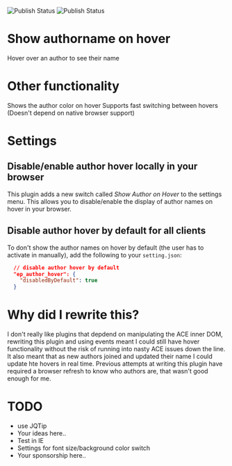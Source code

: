 ![Publish Status](https://github.com/ether/ep_author_hover/workflows/Node.js%20Package/badge.svg) ![Publish Status](https://github.com/ether/ep_author_hover/workflows/Node.js%20Package/badge.svg)
# Show authorname on hover

Hover over an author to see their name

# Other functionality

Shows the author color on hover
Supports fast switching between hovers (Doesn't depend on native browser support)

# Settings
## Disable/enable author hover locally in your browser
This plugin adds a new switch called _Show Author on Hover_ to the settings menu. This allows you to disable/enable the display of author names on hover in your browser.

## Disable author hover by default for all clients
To don't show the author names on hover by default (the user has to activate in manually), add the following to your `setting.json`:
```json
  // disable author hover by default
  "ep_author_hover": {
    "disabledByDefault": true
  }
```

# Why did I rewrite this?
I don't really like plugins that depdend on manipulating the ACE inner DOM, rewriting this plugin and using events meant I could still have hover functionality without the risk of running into nasty ACE issues down the line.  It also meant that as new authors joined and updated their name I could update hte hovers in real time.  Previous attempts at writing this plugin have required a browser refresh to know who authors are, that wasn't good enough for me.

# TODO

* use JQTip
* Your ideas here..
* Test in IE
* Settings for font size/background color switch
* Your sponsorship here..
